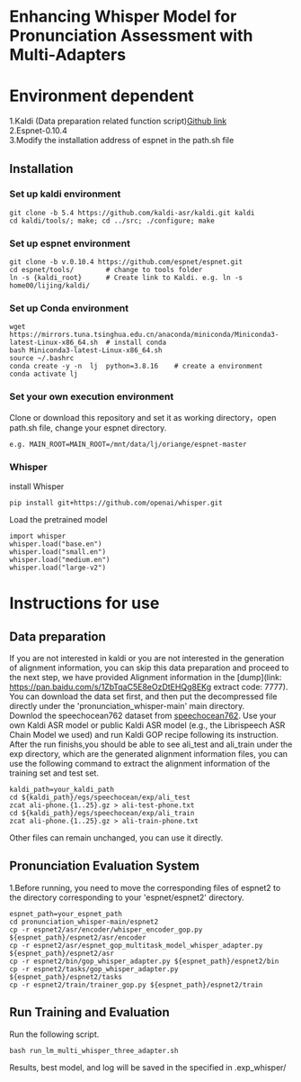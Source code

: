 # Enhancing Whisper Model for Pronunciation Assessment with Multi-Adapters

# Environment dependent
1.Kaldi (Data preparation related function script)[Github link](https://github.com/kaldi-asr/kaldi)  
2.Espnet-0.10.4  
3.Modify the installation address of espnet in the path.sh file  
## Installation  
### Set up kaldi environment  
```
git clone -b 5.4 https://github.com/kaldi-asr/kaldi.git kaldi  
cd kaldi/tools/; make; cd ../src; ./configure; make  
```
### Set up espnet environment
```
git clone -b v.0.10.4 https://github.com/espnet/espnet.git   
cd espnet/tools/        # change to tools folder  
ln -s {kaldi_root}      # Create link to Kaldi. e.g. ln -s home00/lijing/kaldi/  
```
### Set up Conda environment  
```
wget https://mirrors.tuna.tsinghua.edu.cn/anaconda/miniconda/Miniconda3-latest-Linux-x86_64.sh  # install conda
bash Miniconda3-latest-Linux-x86_64.sh
source ~/.bashrc
conda create -y -n  lj  python=3.8.16    # create a environment
conda activate lj
```
### Set your own execution environment
Clone or download this repository and set it as working directory，open path.sh file, change your espnet directory.  
```
e.g. MAIN_ROOT=MAIN_ROOT=/mnt/data/lj/oriange/espnet-master  
```
### Whisper
install Whisper
```
pip install git+https://github.com/openai/whisper.git 
```
Load the pretrained model
```
import whisper
whisper.load("base.en")
whisper.load("small.en")
whisper.load("medium.en")
whisper.load("large-v2")
```
# Instructions for use
## Data preparation  
If you are not interested in kaldi or you are not interested in the generation of alignment information, you can skip this data preparation and proceed to the next step, we have provided Alignment information in the [dump](link: https://pan.baidu.com/s/1ZbTqaC5E8eOzDtEHQg8EKg extract code: 7777). You can download the data set first, and then put the decompressed file directly under the 'pronunciation_whisper-main' main directory.  
Downlod the speechocean762 dataset from [speechocean762](https://www.openslr.org/101). Use your own Kaldi ASR model or public Kaldi ASR model (e.g., the Librispeech ASR Chain Model we used) and run Kaldi GOP recipe following its instruction. After the run finishs,you should be able to see ali_test and ali_train under the exp directory, which are the generated alignment information files, you can use the following command to extract the alignment information of the training set and test set.
```
kaldi_path=your_kaldi_path
cd ${kaldi_path}/egs/speechocean/exp/ali_test
zcat ali-phone.{1..25}.gz > ali-test-phone.txt
cd ${kaldi_path}/egs/speechocean/exp/ali_train
zcat ali-phone.{1..25}.gz > ali-train-phone.txt
```
Other files can remain unchanged, you can use it directly.
## Pronunciation Evaluation System
1.Before running, you need to move the corresponding files of espnet2 to the directory corresponding to your 'espnet/espnet2' directory.
```
espnet_path=your_espnet_path
cd pronunciation_whisper-main/espnet2
cp -r espnet2/asr/encoder/whisper_encoder_gop.py ${espnet_path}/espnet2/asr/encoder
cp -r espnet2/asr/espnet_gop_multitask_model_whisper_adapter.py ${espnet_path}/espnet2/asr
cp -r espnet2/bin/gop_whisper_adapter.py ${espnet_path}/espnet2/bin
cp -r espnet2/tasks/gop_whisper_adapter.py ${espnet_path}/espnet2/tasks
cp -r espnet2/train/trainer_gop.py ${espnet_path}/espnet2/train
```
## Run Training and Evaluation
Run the following script.
```
bash run_lm_multi_whisper_three_adapter.sh
```
Results, best model, and log will be saved in the specified in .exp_whisper/
